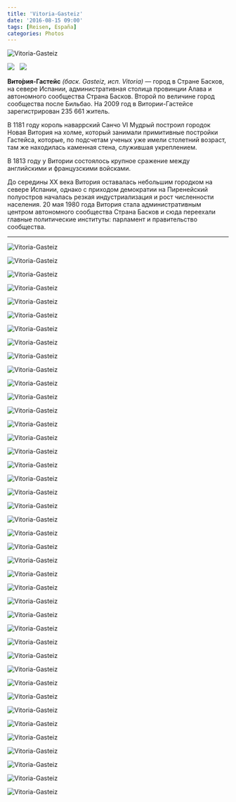 ```yaml
---
title: 'Vitoria-Gasteiz'
date: '2016-08-15 09:00'
tags: [Reisen, España]
categories: Photos
---
```


<div class='preview'><img src='{{urls.media}}/Vitoria-GasteizOK.jpg' alt='Vitoria-Gasteiz'></div>

<img src='https://upload.wikimedia.org/wikipedia/commons/thumb/1/10/Flag_of_Vitoria.svg/160px-Flag_of_Vitoria.svg.png'>   <img src='https://upload.wikimedia.org/wikipedia/commons/thumb/b/b8/Escudo_de_Vitoria.svg/90px-Escudo_de_Vitoria.svg.png'>

**Вито́рия-Гастейс** _(баск. Gasteiz, исп. Vitoria)_ — город в Стране Басков, на севере Испании, административная столица провинции Алава и автономного сообщества Страна Басков. Второй по величине город сообщества после Бильбао. На 2009 год в Витории-Гастейсе зарегистрирован 235 661 житель.

В 1181 году король наваррский Санчо VI Мудрый построил городок Новая Витория на холме, который занимали примитивные постройки Гастейса, которые, по подсчетам ученых уже имели столетний возраст, там же находилась каменная стена, служившая укреплением.

В 1813 году у Витории состоялось крупное сражение между английскими и французскими войсками.

До середины ХХ века Витория оставалась небольшим городком на севере Испании, однако с приходом демократии на Пиренейский полуостров началась резкая индустриализация и рост численности населения. 20 мая 1980 года Витория стала административным центром автономного сообщества Страна Басков и сюда переехали главные политические институты: парламент и правительство сообщества.

---

<a id='678114e4bd900c5dfcf9f24fe796ed60-800'></a>![Vitoria-Gasteiz]({{urls.media}}/678114e4bd900c5dfcf9f24fe796ed60-800.jpg 'Витория-Гастейс.')

<a id='2b4aec1db3d01b2e5a93e9f7aa210ac1-800'></a>![Vitoria-Gasteiz]({{urls.media}}/2b4aec1db3d01b2e5a93e9f7aa210ac1-800.jpg 'Банк на реконструкции.')

<a id='0bb1ce119e233e9339bddab6902b0441-800'></a>![Vitoria-Gasteiz]({{urls.media}}/0bb1ce119e233e9339bddab6902b0441-800.jpg 'Мясная лавка.')

<a id='b68068a75ca69bf24b4e281583d93ffa-800'></a>![Vitoria-Gasteiz]({{urls.media}}/b68068a75ca69bf24b4e281583d93ffa-800.jpg 'Почтовые ящики.')

<a id='078289ae4346be0df575f1952a067739-800'></a>![Vitoria-Gasteiz]({{urls.media}}/078289ae4346be0df575f1952a067739-800.jpg 'Горком.')

<a id='a5cf1c3f6ab9c6b586c8b7e939557cd6-800'></a>![Vitoria-Gasteiz]({{urls.media}}/a5cf1c3f6ab9c6b586c8b7e939557cd6-800.jpg 'Хипстерия.')

<a id='5cff9138c6c252544858075f6fb32930-800'></a>![Vitoria-Gasteiz]({{urls.media}}/5cff9138c6c252544858075f6fb32930-800.jpg 'Нет, это не Скандинавия. Это страна суровых басков.')

<a id='740a3e8adc3f60af83c089805afecf10-800'></a>![Vitoria-Gasteiz]({{urls.media}}/740a3e8adc3f60af83c089805afecf10-800.jpg 'Центральная площадь.')

<a id='026fe984bd663f68281a5ef7bd3a6283-800'></a>![Vitoria-Gasteiz]({{urls.media}}/026fe984bd663f68281a5ef7bd3a6283-800.jpg 'Центральная площадь, туристический автобус ждет пассажиров на остановке.')

<a id='5a56a3fe20ab305320e85e03eeb690bb-800'></a>![Vitoria-Gasteiz]({{urls.media}}/5a56a3fe20ab305320e85e03eeb690bb-800.jpg 'Э-э-э...')

<a id='4a1898733e4de9617094006b7fb3131c-800'></a>![Vitoria-Gasteiz]({{urls.media}}/4a1898733e4de9617094006b7fb3131c-800.jpg 'Цветная улица.')

<a id='05c7b350e52702cde16bf3e03ce9cbf0-800'></a>![Vitoria-Gasteiz]({{urls.media}}/05c7b350e52702cde16bf3e03ce9cbf0-800.jpg 'Арабеско.')

<a id='82b86f5c71bf76a271c62e97745c36ec-800'></a>![Vitoria-Gasteiz]({{urls.media}}/82b86f5c71bf76a271c62e97745c36ec-800.jpg 'Уличная табличка.')

<a id='2b9d2e712a1b562b94702d3034413ee4-800'></a>![Vitoria-Gasteiz]({{urls.media}}/2b9d2e712a1b562b94702d3034413ee4-800.jpg 'Еще табличка.')

<a id='3c8c1b6e70e12e8e654deeec26641783-800'></a>![Vitoria-Gasteiz]({{urls.media}}/3c8c1b6e70e12e8e654deeec26641783-800.jpg 'Eskailerak. Не спрашивайте.')

<a id='ef2077591cb6bf013413d9ac2a72543a-800'></a>![Vitoria-Gasteiz]({{urls.media}}/ef2077591cb6bf013413d9ac2a72543a-800.jpg 'Таблички на обоих языках.')

<a id='28d8d303f46cbbe97fedaa525de24cae-800'></a>![Vitoria-Gasteiz]({{urls.media}}/28d8d303f46cbbe97fedaa525de24cae-800.jpg 'Привал.')

<a id='075af7e96a577ba5634bd7a08ed4809f-800'></a>![Vitoria-Gasteiz]({{urls.media}}/075af7e96a577ba5634bd7a08ed4809f-800.jpg 'Граффити.')

<a id='15f12e944308131f1a6e048b8744cb1d-800'></a>![Vitoria-Gasteiz]({{urls.media}}/15f12e944308131f1a6e048b8744cb1d-800.jpg 'Выход на центральную площадь.')

<a id='83f9a6d5f44379fea81b5ff9ed0d16b2-800'></a>![Vitoria-Gasteiz]({{urls.media}}/83f9a6d5f44379fea81b5ff9ed0d16b2-800.jpg 'Жаба-герб.')

<a id='8c4777319affeae83a3387213bbe0fbe-800'></a>![Vitoria-Gasteiz]({{urls.media}}/8c4777319affeae83a3387213bbe0fbe-800.jpg 'Витраж.')

<a id='6580e274a03afba3ce433aa01c9ce5ef-800'></a>![Vitoria-Gasteiz]({{urls.media}}/6580e274a03afba3ce433aa01c9ce5ef-800.jpg 'В центре города.')

<a id='587acf351d7bcbb099eb63f4f7d3db30-800'></a>![Vitoria-Gasteiz]({{urls.media}}/587acf351d7bcbb099eb63f4f7d3db30-800.jpg 'Бухгалтер и колхозница.')

<a id='9fb308c5ad8ca171576f671f8b251167-800'></a>![Vitoria-Gasteiz]({{urls.media}}/9fb308c5ad8ca171576f671f8b251167-800.jpg 'Менты.')

<a id='c331bd7521d9686a4a57f0a9ae886603-800'></a>![Vitoria-Gasteiz]({{urls.media}}/c331bd7521d9686a4a57f0a9ae886603-800.jpg 'Собор.')

<a id='a86656864de06c490f629ba71ca20af6-800'></a>![Vitoria-Gasteiz]({{urls.media}}/a86656864de06c490f629ba71ca20af6-800.jpg 'Герб и два балкона.')

<a id='5e99b3793e60ce9373ef078248521aae-800'></a>![Vitoria-Gasteiz]({{urls.media}}/5e99b3793e60ce9373ef078248521aae-800.jpg 'Парламент басков.')

<a id='4a10b494bb06054b52367184e4cae597-800'></a>![Vitoria-Gasteiz]({{urls.media}}/4a10b494bb06054b52367184e4cae597-800.jpg 'Памятник перед парламентом басков.')

<a id='8a72b82e5e441e9206b26b20fd0df289-800'></a>![Vitoria-Gasteiz]({{urls.media}}/8a72b82e5e441e9206b26b20fd0df289-800.jpg 'Пилигрим-хипстер с зонтом вместо посоха.')

<a id='f52b25f693767800e79ef9b7079cd357-800'></a>![Vitoria-Gasteiz]({{urls.media}}/f52b25f693767800e79ef9b7079cd357-800.jpg 'Почтамт.')

<a id='cfb1093d488c7cc3fc3e6dc2d322aac1-800'></a>![Vitoria-Gasteiz]({{urls.media}}/cfb1093d488c7cc3fc3e6dc2d322aac1-800.jpg 'Универсальный памятник восстанию.')

<a id='9029e987aee2bfe80aa80de1039b86d0-800'></a>![Vitoria-Gasteiz]({{urls.media}}/9029e987aee2bfe80aa80de1039b86d0-800.jpg 'Урна.')

<a id='60e3c36e0869e59fe62c96a9d4b8eba2-800'></a>![Vitoria-Gasteiz]({{urls.media}}/60e3c36e0869e59fe62c96a9d4b8eba2-800.jpg 'Неблагополучные кварталы.')

<a id='6003200b8dd5b4ed6b62d070d1894312-800'></a>![Vitoria-Gasteiz]({{urls.media}}/6003200b8dd5b4ed6b62d070d1894312-800.jpg 'На реконструкцию храма выделено 788 тысяч евро. Нет, серьезно. Местный житель, который застал нас разглядывающими карту, и тут же с готовностью выступил гидом минут на двадцать, рассказал, что горожане недовольны: денег выделено очень много, а делается мало и медленно.')

<a id='2015c2bfdf953f72b6d8fd7cee935523-800'></a>![Vitoria-Gasteiz]({{urls.media}}/2015c2bfdf953f72b6d8fd7cee935523-800.jpg 'То ли опера, то ли крематорий.')

<a id='928c20b26297bb9919cee2cde7bfe225-800'></a>![Vitoria-Gasteiz]({{urls.media}}/928c20b26297bb9919cee2cde7bfe225-800.jpg 'Дом поизносился, чтобы не портить вид города — занавесим плакатиком.')

<a id='ee6d821039f883d9a26292d2b4c4c63b-800'></a>![Vitoria-Gasteiz]({{urls.media}}/ee6d821039f883d9a26292d2b4c4c63b-800.jpg 'Храм.')

<a id='234ae8e484e7caef29d9ddbcf2e86255-800'></a>![Vitoria-Gasteiz]({{urls.media}}/234ae8e484e7caef29d9ddbcf2e86255-800.jpg 'Мусорные нанороботы.')

<a id='87141a86c7114867106e44bc98ff33cf-800'></a>![Vitoria-Gasteiz]({{urls.media}}/87141a86c7114867106e44bc98ff33cf-800.jpg 'Такие фасады типичны для более северо-западных мест.')

<a id='033545dc6b0140cc9f876bfd844fdb8d-800'></a>![Vitoria-Gasteiz]({{urls.media}}/033545dc6b0140cc9f876bfd844fdb8d-800.jpg 'Еще какой-то собор.')

<a id='6e7000c94491784b2d8cf4ab066d8351-800'></a>![Vitoria-Gasteiz]({{urls.media}}/6e7000c94491784b2d8cf4ab066d8351-800.jpg 'Почти нулевой меридиан. Ну, какой был.')
